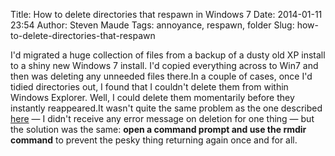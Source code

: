 Title: How to delete directories that respawn in Windows 7
Date: 2014-01-11 23:54
Author: Steven Maude
Tags: annoyance, respawn, folder
Slug: how-to-delete-directories-that-respawn

I'd migrated a huge collection of files from a backup of a dusty old XP
install to a shiny new Windows 7 install. I'd copied everything across
to Win7 and then was deleting any unneeded files there.In a couple of
cases, once I'd tidied directories out, I found that I couldn't delete
them from within Windows Explorer. Well, I could delete them momentarily
before they instantly reappeared.It wasn't quite the same problem as the
one described
[here](http://serverfault.com/questions/429330/deleting-an-undeletable-directory-in-windows-7)
— I didn't receive any error message on deletion for one thing — but the
solution was the same: **open a command prompt and use the rmdir
command** to prevent the pesky thing returning again once and for all.
